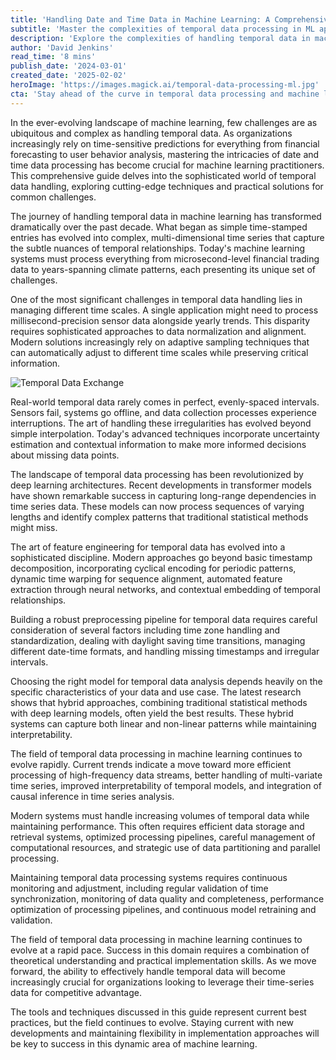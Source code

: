```yaml
---
title: 'Handling Date and Time Data in Machine Learning: A Comprehensive Guide'
subtitle: 'Master the complexities of temporal data processing in ML applications'
description: 'Explore the complexities of handling temporal data in machine learning, from managing different time scales to implementing advanced processing techniques. Learn about cutting-edge approaches in deep learning, feature engineering, and practical implementation strategies for robust temporal data processing systems.'
author: 'David Jenkins'
read_time: '8 mins'
publish_date: '2024-03-01'
created_date: '2025-02-02'
heroImage: 'https://images.magick.ai/temporal-data-processing-ml.jpg'
cta: 'Stay ahead of the curve in temporal data processing and machine learning. Follow us on LinkedIn for regular updates on cutting-edge techniques and industry best practices!'
---
```


In the ever-evolving landscape of machine learning, few challenges are as ubiquitous and complex as handling temporal data. As organizations increasingly rely on time-sensitive predictions for everything from financial forecasting to user behavior analysis, mastering the intricacies of date and time data processing has become crucial for machine learning practitioners. This comprehensive guide delves into the sophisticated world of temporal data handling, exploring cutting-edge techniques and practical solutions for common challenges.

The journey of handling temporal data in machine learning has transformed dramatically over the past decade. What began as simple time-stamped entries has evolved into complex, multi-dimensional time series that capture the subtle nuances of temporal relationships. Today's machine learning systems must process everything from microsecond-level financial trading data to years-spanning climate patterns, each presenting its unique set of challenges.

One of the most significant challenges in temporal data handling lies in managing different time scales. A single application might need to process millisecond-precision sensor data alongside yearly trends. This disparity requires sophisticated approaches to data normalization and alignment. Modern solutions increasingly rely on adaptive sampling techniques that can automatically adjust to different time scales while preserving critical information.

![Temporal Data Exchange](https://i.magick.ai/PIXE/1738406191100_magick_img.webp)

Real-world temporal data rarely comes in perfect, evenly-spaced intervals. Sensors fail, systems go offline, and data collection processes experience interruptions. The art of handling these irregularities has evolved beyond simple interpolation. Today's advanced techniques incorporate uncertainty estimation and contextual information to make more informed decisions about missing data points.

The landscape of temporal data processing has been revolutionized by deep learning architectures. Recent developments in transformer models have shown remarkable success in capturing long-range dependencies in time series data. These models can now process sequences of varying lengths and identify complex patterns that traditional statistical methods might miss.

The art of feature engineering for temporal data has evolved into a sophisticated discipline. Modern approaches go beyond basic timestamp decomposition, incorporating cyclical encoding for periodic patterns, dynamic time warping for sequence alignment, automated feature extraction through neural networks, and contextual embedding of temporal relationships.

Building a robust preprocessing pipeline for temporal data requires careful consideration of several factors including time zone handling and standardization, dealing with daylight saving time transitions, managing different date-time formats, and handling missing timestamps and irregular intervals.

Choosing the right model for temporal data analysis depends heavily on the specific characteristics of your data and use case. The latest research shows that hybrid approaches, combining traditional statistical methods with deep learning models, often yield the best results. These hybrid systems can capture both linear and non-linear patterns while maintaining interpretability.

The field of temporal data processing in machine learning continues to evolve rapidly. Current trends indicate a move toward more efficient processing of high-frequency data streams, better handling of multi-variate time series, improved interpretability of temporal models, and integration of causal inference in time series analysis.

Modern systems must handle increasing volumes of temporal data while maintaining performance. This often requires efficient data storage and retrieval systems, optimized processing pipelines, careful management of computational resources, and strategic use of data partitioning and parallel processing.

Maintaining temporal data processing systems requires continuous monitoring and adjustment, including regular validation of time synchronization, monitoring of data quality and completeness, performance optimization of processing pipelines, and continuous model retraining and validation.

The field of temporal data processing in machine learning continues to evolve at a rapid pace. Success in this domain requires a combination of theoretical understanding and practical implementation skills. As we move forward, the ability to effectively handle temporal data will become increasingly crucial for organizations looking to leverage their time-series data for competitive advantage.

The tools and techniques discussed in this guide represent current best practices, but the field continues to evolve. Staying current with new developments and maintaining flexibility in implementation approaches will be key to success in this dynamic area of machine learning.